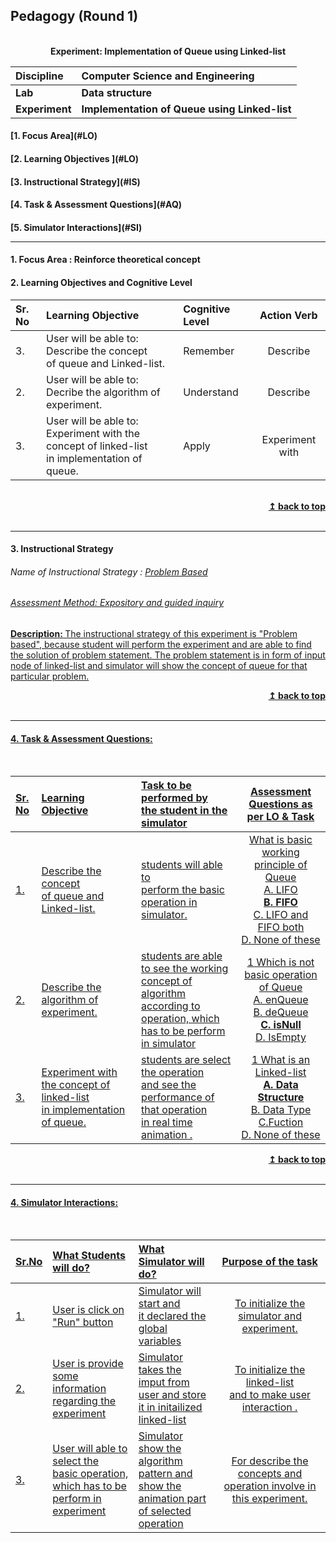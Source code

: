 ## Pedagogy (Round 1)
<p align="center">
<br>
    <b> Experiment: Implementation of Queue using Linked-list<a name="top"></a></b> <br>
</p>

<b>Discipline | <b>Computer Science and Engineering
:--|:--|
<b> Lab | <b> Data structure
<b> Experiment|     <b> Implementation of Queue using Linked-list


<h4> [1. Focus Area](#LO)
<h4> [2. Learning Objectives ](#LO)
<h4> [3. Instructional Strategy](#IS)
<h4> [4. Task & Assessment Questions](#AQ)
<h4> [5. Simulator Interactions](#SI)
<hr>

<a name="LO"></a>
#### 1. Focus Area : Reinforce theoretical concept

#### 2. Learning Objectives and Cognitive Level


Sr. No |	Learning Objective	| Cognitive Level | Action Verb
:--|:--|:--|:-:
3.| User will be able to: <br> Describe the concept <br> of queue and Linked-list. | Remember| Describe
2.| User will be able to: <br> Decribe the algorithm of experiment. | Understand | Describe
3.| User will be able to: <br> Experiment with the concept of linked-list <br>in implementation of queue. | Apply | Experiment with

<br/>
<div align="right">
    <b><a href="#top">↥ back to top</a></b>
</div>
<br/>
<hr>

<a name="IS"></a>
#### 3. Instructional Strategy
###### Name of Instructional Strategy  :    <u> Problem Based
###### Assessment Method: Expository and guided inquiry

<u> <b>Description: </b> The instructional strategy of this experiment is "Problem based", because student will perform the experiment and are able to find the solution of problem statement. The problem statement is in form of input node of linked-list and simulator will show the concept of queue for that particular problem. </u>
<br>
<div align="right">
    <b><a href="#top">↥ back to top</a></b>
</div>
<br/>
<hr>

<a name="AQ"></a>
#### 4. Task & Assessment Questions:
<br>

Sr. No |	Learning Objective	| Task to be performed by <br> the student  in the simulator | Assessment Questions as per LO & Task
:--|:--|:--|:-:
1.| Describe the concept <br> of queue and Linked-list. | students will able to<br> perform the basic operation in simulator. | What is basic working principle of Queue <br> A. LIFO<br><b>B. FIFO<br></b> C. LIFO and FIFO both<br> D. None of these 
2.| Describe the algorithm of experiment. | students are able to see the working concept of algorithm<br> according to operation, which <br>has to be perform in simulator | 1 Which is not basic operation of Queue <br> A. enQueue <br> B. deQueue <br> <b> C. isNull <br></b> D. IsEmpty
3.| Experiment with the concept of linked-list <br>in implementation of queue. | students are select the operation<br>and see the performance of that operation<br> in real time animation . | 1 What is an Linked-list <br> <b> A. Data Structure</b><br> B. Data Type <br> C.Fuction <br> D. None of these 
<div align="right">
    <b><a href="#top">↥ back to top</a></b>
</div>
<br/>
<hr>

<a name="SI"></a>

#### 4. Simulator Interactions:
<br>

Sr.No | What Students will do? |	What Simulator will do?	| Purpose of the task
:--|:--|:--|:--:
1.|  User is click on<br>"Run" button  |  Simulator will start and<br>it declared the global variables | To initialize the simulator and experiment.
2.|  User is provide some<br>information regarding the<br>experiment | Simulator takes the imput from<br>user and store it in initailized linked-list |To initialize the linked-list<br> and to make user interaction .
3.|  User will able to select the <br>basic operation,<br>which has to be perform in experiment | Simulator show the algorithm<br>pattern and show the animation part<br>of selected operation | For describe the concepts and operation involve in this experiment.
